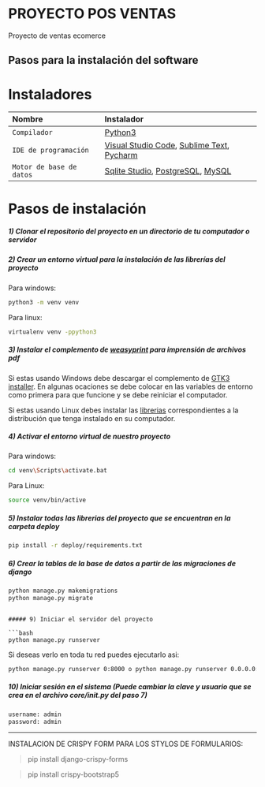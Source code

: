 # PROYECTO POS VENTAS
Proyecto de ventas ecomerce
## Pasos para la instalación del software

# Instaladores

| Nombre                   | Instalador                                                                                                                                                                                                                     |
|:-------------------------|:-------------------------------------------------------------------------------------------------------------------------------------------------------------------------------------------------------------------------------| 
| `Compilador`             | [Python3](https://www.python.org/downloads/release/python-396/ "Python3")                                                                                                                                                      |
| `IDE de programación`    | [Visual Studio Code](https://code.visualstudio.com/ "Visual Studio Code"), [Sublime Text](https://www.sublimetext.com/ "Sublime Text"), [Pycharm](https://www.jetbrains.com/es-es/pycharm/download/#section=windows "Pycharm") |
| `Motor de base de datos` | [Sqlite Studio](https://github.com/pawelsalawa/sqlitestudio/releases "Sqlite Studio"), [PostgreSQL](https://www.enterprisedb.com/downloads/postgres-postgresql-downloads "PostgreSQL"), [MySQL](https://www.apachefriends.org/es/index.html "MySQL") |

# Pasos de instalación

##### 1) Clonar el repositorio del proyecto en un directorio de tu computador o servidor

##### 2) Crear un entorno virtual para la instalación de las librerías del proyecto

Para windows:

```bash
python3 -m venv venv 
```

Para linux:

```bash
virtualenv venv -ppython3 
```

##### 3) Instalar el complemento de [weasyprint](https://weasyprint.org/ "weasyprint") para imprensión de archivos pdf

Si estas usando Windows debe descargar el complemento de [GTK3 installer](https://github.com/tschoonj/GTK-for-Windows-Runtime-Environment-Installer/releases "GTK3 installer"). En algunas ocaciones se debe colocar en las variables de entorno como primera para que funcione y se debe reiniciar el computador.

Si estas usando Linux debes instalar las [librerias](https://doc.courtbouillon.org/weasyprint/stable/first_steps.html#linux "librerias") correspondientes a la distribución que tenga instalado en su computador.

##### 4) Activar el entorno virtual de nuestro proyecto

Para windows:

```bash
cd venv\Scripts\activate.bat 
```

Para Linux:

```bash
source venv/bin/active
```

##### 5) Instalar todas las librerias del proyecto que se encuentran en la carpeta deploy

```bash
pip install -r deploy/requirements.txt
```

##### 6) Crear la tablas de la base de datos a partir de las migraciones de django

```bash
python manage.py makemigrations
python manage.py migrate
```


```

##### 9) Iniciar el servidor del proyecto

```bash
python manage.py runserver 
```

Si deseas verlo en toda tu red puedes ejecutarlo asi:

```bash
python manage.py runserver 0:8000 o python manage.py runserver 0.0.0.0:8000
```

##### 10) Iniciar sesión en el sistema (Puede cambiar la clave y usuario que se crea en el archivo core/init.py del paso 7)

```bash
username: admin
password: admin
```

------------

INSTALACION DE CRISPY FORM PARA LOS STYLOS DE FORMULARIOS:
> pip install django-crispy-forms

> pip install crispy-bootstrap5